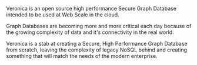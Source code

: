 Veronica is an open source high performance Secure Graph Database intended to be used at Web Scale in the cloud.

Graph Databases are becoming more and more critical each day because of the growing complexity of data and it's connectivity
in the real world.

Veronica is a stab at creating a Secure, High Performance Graph Database from scratch, leaving the complexity of legacy NoSQL
behind and creating something that will match the needs of the modern enterprise.
